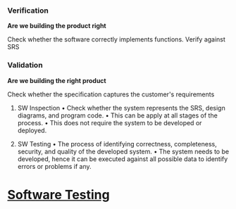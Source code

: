 
### Verification

**Are we building the product right**

Check whether the software correctly implements functions.
Verify against SRS

### Validation

**Are we building the right product**

Check whether the specification captures the customer's requirements

1. SW Inspection
• Check whether the system represents the SRS, design diagrams,
and program code.
• This can be apply at all stages of the process.
• This does not require the system to be developed or deployed.

2. SW Testing
• The process of identifying correctness, completeness, security, and
quality of the developed system.
• The system needs to be developed, hence it can be executed
against all possible data to identify errors or problems if any.

# [Software Testing](testing.md)
